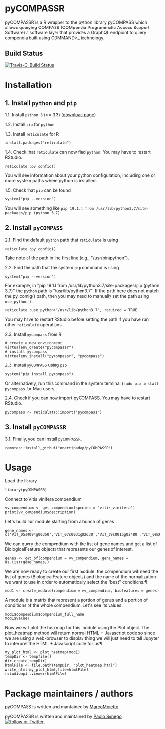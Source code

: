 # pyCOMPASSR 

pyCOMPASSR is a R wrapper to the python library pyCOMPASS which allows querying COMPASS (COMpendia Programmatic Access Support Software) a software layer that provides a GraphQL endpoint to query compendia built using COMMAND>_ technology.

## Build Status

[![Travis-CI Build
Status](https://travis-ci.com/onertipaday/pyCOMPASSR.svg?branch=master)](https://travis-ci.com/onertipaday/pyCOMPASSR)

# Installation

## 1. Install `python` and `pip`

1.1. Install `python 3` (>= 3.3) ([download page](https://www.python.org/downloads))

1.2. Install `pip` for `python`

1.3. Install `reticulate` for R

```
install.packages("reticulate")
```

1.4. Check that `reticulate` can now find `python`. You may have to restart RStudio.

```
reticulate::py_config()
```

You will see information about your python configuration, including one or more system paths where python is installed.

1.5. Check that `pip` can be found

```
system("pip --version")
```

You will see something like `pip 19.1.1 from /usr/lib/python3.7/site-packages/pip (python 3.7)`

## 2. Install `pyCOMPASS`

2.1. Find the default `python` path that `reticulate` is using

```
reticulate::py_config()
```

Take note of the path in the first line (e.g., "/usr/bin/python").

2.2. Find the path that the system `pip` command is using

```
system("pip --version")
```

For example, in "pip 19.1.1 from /usr/lib/python3.7/site-packages/pip (python 3.7)" the `python` path is "/usr/lib/python3.7". If the path here does not match the py_config() path, then you may need to manually set the path using `use_python()`.

```
reticulate::use_python("/usr/lib/python3.7", required = TRUE)
```

You may have to restart RStudio before setting the path if you have run other `reticulate` operations.

2.3. Install `pycompass` from R

```
# create a new environment 
virtualenv_create("pycompassr")
# install pycompass
virtualenv_install("pycompassr", "pycompass")
```

2.3. Install `pyCOMPASS` using `pip`

```
system("pip install pycompass")
```

Or alternatively, run this command in the system terminal (`sudo pip install pycompass` for Mac users).

2.4. Check if you can now import pyCOMPASS. You may have to restart RStudio.

```
pycompass <- reticulate::import("pycompass")
```

## 3. Install `pyCOMPASSR`

3.1. Finally, you can install `pyCOMPASSR`.

```
remotes::install_github("onertipaday/pyCOMPASSR")
```

# Usage

Load the library
```{r}
library(pyCOMPASSR)
```
Connect to Vitis vinifera compendium
```{r}
vv_compendium <- get_compendium(species = 'vitis_vinifera')
print(vv_compendium$description)
```
Let's build our module starting from a bunch of genes 
```{r}
gene_names <-c('VIT_05s0094g00350','VIT_07s0031g02630','VIT_19s0015g02480','VIT_08s0007g08840','VIT_01s0026g00520','VIT_03s0017g02170','VIT_19s0014g05330','VIT_02s0154g00130','VIT_02s0025g04330','VIT_13s0067g00490','VIT_09s0002g01200','VIT_14s0030g00140','VIT_03s0063g00120','VIT_05s0029g01480','VIT_11s0052g01650','VIT_02s0087g01020','VIT_09s0070g00160','VIT_13s0019g02180','VIT_07s0095g00550','VIT_04s0008g06570','VIT_04s0069g00860','VIT_04s0210g00060','VIT_07s0104g00430','VIT_15s0107g00210','VIT_16s0039g00970','VIT_10s0003g01730','VIT_17s0000g07060','VIT_16s0100g00510','VIT_02s0154g00590')
```
We can query the compendium with the list of gene names and get a list of BiologicalFeature objects that represents our genes of interest.
```{r}
genes <- get_bf(compendium = vv_compendium, gene_names = as.list(gene_names))
```
We are now ready to create our first module: the compendium will need the list of genes (BiologicalFeature objects) and the name of the normalization we want to use in order to automatically select the "best" conditions.¶
```{r}
mod1 <- create_module(compendium = vv_compendium, biofeatures = genes)
```
A module is a matrix that represent a portion of genes and a portion of conditions of the whole compendium. Let's see its values.

```{r}
mod1$compendium$compendium_full_name
mod1$values
```
Now we will plot the heatmap for this module using the Plot object. The plot_heatmap method will return normal HTML + Javascript code so since we are using a web-browser to display thing we will just need to tell Jupyter to interpret the HTML + Javascript code for us¶
```{r}
my_plot_html <- plot_heatmap(mod1)
tempDir <- tempfile()
dir.create(tempDir)
htmlFile <- file.path(tempDir, "plot_heatmap.html")
write_html(my_plot_html,file=htmlFile)
rstudioapi::viewer(htmlFile)
```
# Package maintainers / authors

pyCOMPASS is written and mantained by [MarcoMoretto](https://github.com/marcomoretto/pyCOMPASS).

pyCOMPASSR is written and maintained by [Paolo Sonego](https://github.com/onertipaday)<a href="https://twitter.com/intent/follow?screen_name=onertipaday"><img src="https://img.shields.io/twitter/follow/onertipaday?style=social&logo=twitter" alt="follow on Twitter"></a>.


